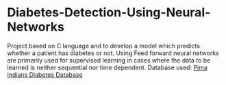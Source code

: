 # Diabetes-Detection-Using-Neural-Networks
Project based on C language and to develop a model which predicts whether a patient has diabetes or not. Using Feed forward neural networks are primarily used for supervised learning in cases where the data to be learned is neither sequential nor time dependent.
Database used: [Pima Indians Diabetes Database](https://www.kaggle.com/uciml/pima-indians-diabetes-database)
